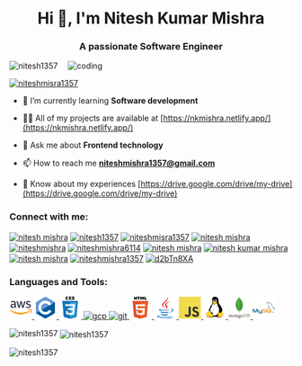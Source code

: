 <h1 align="center">Hi 👋, I'm Nitesh Kumar Mishra</h1>
<h3 align="center">A passionate Software Engineer</h3>

<img align="right" alt="coding" width="400" src="https://i.pinimg.com/originals/75/e7/ef/75e7ef7aa27009befb076509382b86b8.gif">

<p align="left"> <img src="https://komarev.com/ghpvc/?username=nitesh1357&label=Profile%20views&color=0e75b6&style=flat" alt="nitesh1357" /> </p>

<p align="left"> <a href="https://twitter.com/niteshmisra1357" target="blank"><img src="https://img.shields.io/twitter/follow/niteshmisra1357?logo=twitter&style=for-the-badge" alt="niteshmisra1357" /></a> </p>

- 🌱 I’m currently learning **Software development**

- 👨‍💻 All of my projects are available at [https://nkmishra.netlify.app/](https://nkmishra.netlify.app/)

- 💬 Ask me about **Frontend technology**

- 📫 How to reach me **niteshmishra1357@gmail.com**

- 📄 Know about my experiences [https://drive.google.com/drive/my-drive](https://drive.google.com/drive/my-drive)

<h3 align="left">Connect with me:</h3>
<p align="left">
<a href="https://codepen.io/nitesh mishra" target="blank"><img align="center" src="https://raw.githubusercontent.com/rahuldkjain/github-profile-readme-generator/master/src/images/icons/Social/codepen.svg" alt="nitesh mishra" height="30" width="40" /></a>
<a href="https://dev.to/nitesh1357" target="blank"><img align="center" src="https://raw.githubusercontent.com/rahuldkjain/github-profile-readme-generator/master/src/images/icons/Social/devto.svg" alt="nitesh1357" height="30" width="40" /></a>
<a href="https://twitter.com/niteshmisra1357" target="blank"><img align="center" src="https://raw.githubusercontent.com/rahuldkjain/github-profile-readme-generator/master/src/images/icons/Social/twitter.svg" alt="niteshmisra1357" height="30" width="40" /></a>
<a href="https://linkedin.com/in/nitesh mishra" target="blank"><img align="center" src="https://raw.githubusercontent.com/rahuldkjain/github-profile-readme-generator/master/src/images/icons/Social/linked-in-alt.svg" alt="nitesh mishra" height="30" width="40" /></a>
<a href="https://fb.com/niteshmishra" target="blank"><img align="center" src="https://raw.githubusercontent.com/rahuldkjain/github-profile-readme-generator/master/src/images/icons/Social/facebook.svg" alt="niteshmishra" height="30" width="40" /></a>
<a href="https://instagram.com/niteshmishra6114" target="blank"><img align="center" src="https://raw.githubusercontent.com/rahuldkjain/github-profile-readme-generator/master/src/images/icons/Social/instagram.svg" alt="niteshmishra6114" height="30" width="40" /></a>
<a href="https://www.hackerrank.com/nitesh mishra" target="blank"><img align="center" src="https://raw.githubusercontent.com/rahuldkjain/github-profile-readme-generator/master/src/images/icons/Social/hackerrank.svg" alt="nitesh mishra" height="30" width="40" /></a>
<a href="https://www.leetcode.com/nitesh kumar mishra" target="blank"><img align="center" src="https://raw.githubusercontent.com/rahuldkjain/github-profile-readme-generator/master/src/images/icons/Social/leet-code.svg" alt="nitesh kumar mishra" height="30" width="40" /></a>
<a href="https://www.hackerearth.com/nitesh mishra" target="blank"><img align="center" src="https://raw.githubusercontent.com/rahuldkjain/github-profile-readme-generator/master/src/images/icons/Social/hackerearth.svg" alt="nitesh mishra" height="30" width="40" /></a>
<a href="https://auth.geeksforgeeks.org/user/niteshmishra1357" target="blank"><img align="center" src="https://raw.githubusercontent.com/rahuldkjain/github-profile-readme-generator/master/src/images/icons/Social/geeks-for-geeks.svg" alt="niteshmishra1357" height="30" width="40" /></a>
<a href="https://discord.gg/d2bTn8XA" target="blank"><img align="center" src="https://raw.githubusercontent.com/rahuldkjain/github-profile-readme-generator/master/src/images/icons/Social/discord.svg" alt="d2bTn8XA" height="30" width="40" /></a>
</p>

<h3 align="left">Languages and Tools:</h3>
<p align="left"> <a href="https://aws.amazon.com" target="_blank" rel="noreferrer"> <img src="https://raw.githubusercontent.com/devicons/devicon/master/icons/amazonwebservices/amazonwebservices-original-wordmark.svg" alt="aws" width="40" height="40"/> </a> <a href="https://www.cprogramming.com/" target="_blank" rel="noreferrer"> <img src="https://raw.githubusercontent.com/devicons/devicon/master/icons/c/c-original.svg" alt="c" width="40" height="40"/> </a> <a href="https://www.w3schools.com/css/" target="_blank" rel="noreferrer"> <img src="https://raw.githubusercontent.com/devicons/devicon/master/icons/css3/css3-original-wordmark.svg" alt="css3" width="40" height="40"/> </a> <a href="https://cloud.google.com" target="_blank" rel="noreferrer"> <img src="https://www.vectorlogo.zone/logos/google_cloud/google_cloud-icon.svg" alt="gcp" width="40" height="40"/> </a> <a href="https://git-scm.com/" target="_blank" rel="noreferrer"> <img src="https://www.vectorlogo.zone/logos/git-scm/git-scm-icon.svg" alt="git" width="40" height="40"/> </a> <a href="https://www.w3.org/html/" target="_blank" rel="noreferrer"> <img src="https://raw.githubusercontent.com/devicons/devicon/master/icons/html5/html5-original-wordmark.svg" alt="html5" width="40" height="40"/> </a> <a href="https://www.java.com" target="_blank" rel="noreferrer"> <img src="https://raw.githubusercontent.com/devicons/devicon/master/icons/java/java-original.svg" alt="java" width="40" height="40"/> </a> <a href="https://developer.mozilla.org/en-US/docs/Web/JavaScript" target="_blank" rel="noreferrer"> <img src="https://raw.githubusercontent.com/devicons/devicon/master/icons/javascript/javascript-original.svg" alt="javascript" width="40" height="40"/> </a> <a href="https://www.linux.org/" target="_blank" rel="noreferrer"> <img src="https://raw.githubusercontent.com/devicons/devicon/master/icons/linux/linux-original.svg" alt="linux" width="40" height="40"/> </a> <a href="https://www.mongodb.com/" target="_blank" rel="noreferrer"> <img src="https://raw.githubusercontent.com/devicons/devicon/master/icons/mongodb/mongodb-original-wordmark.svg" alt="mongodb" width="40" height="40"/> </a> <a href="https://www.mysql.com/" target="_blank" rel="noreferrer"> <img src="https://raw.githubusercontent.com/devicons/devicon/master/icons/mysql/mysql-original-wordmark.svg" alt="mysql" width="40" height="40"/> </a> </p>

<p><img align="left" src="https://github-readme-stats.vercel.app/api/top-langs?username=nitesh1357&theme=dark&show_icons=true&locale=en&layout=compact" alt="nitesh1357" /></p>

<p>&nbsp;<img align="center" src="https://github-readme-stats.vercel.app/api?username=nitesh1357&theme=dark&show_icons=true&locale=en" alt="nitesh1357" /></p>

<p><img align="center" src="https://github-readme-streak-stats.herokuapp.com/?user=nitesh1357&theme=dark" alt="nitesh1357" /></p>
